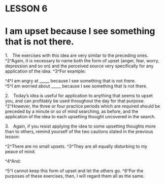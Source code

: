 # LESSON 6

# I am upset because I see something that is not there.

<a name=w-pi-6-1></a>1.&emsp;The exercises with this idea are very similar to the preceding ones. ^2^Again, it is necessary to name both the form of upset (anger, fear, worry, depression and so on) and the perceived source very specifically for any application of the idea. ^3^For example:

<div class="indent italic">

^4^I am angry at _____ because I see something that is not there.  
^5^I am worried about _____ because I see something that is not there.

</div>

<a name=w-pi-6.2></a>2.&emsp;Today’s idea is useful for application to anything that seems to upset you, and can profitably be used throughout the day for that purpose. ^2^However, the three or four practice periods which are required should be preceded by a minute or so of mind searching, as before, and the application of the idea to each upsetting thought uncovered in the search.

<a name=w-pi-6-3></a>3.&emsp;Again, if you resist applying the idea to some upsetting thoughts more than to others, remind yourself of the two cautions stated in the previous lesson:

<div class="indented italic">

^2^There are no small upsets. ^3^They are all equally disturbing to my peace of mind.

</div>

<div class=centred>

^4^And:

</div>

<div class="indented italic">

^5^I cannot keep this form of upset and let the others go. ^6^For the purposes of these exercises, then, I will regard them all as the same.

</div>